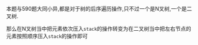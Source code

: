 本题与590题大同小异,都是对于树的后序遍历操作,只不过一个是N叉树,一个是二叉树.

那么在N叉树当中把元素依次压入`stack`的操作转变为在二叉树当中把左右节点的元素按照顺序压入`stack`的操作即可
